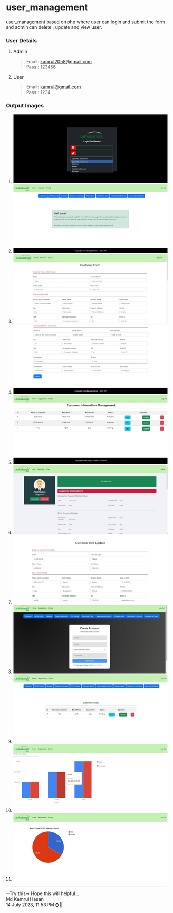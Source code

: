 # user_management
user_management based on php where user can login and submit the form and admin can delete , update and view user.
### User Details
1. Admin
   >Email: kamrul2058@gmail.com  <br>
   >Pass : 123456  <br>
2. User
   >Email: kamrul@gmail.com  <br>
   >Pass : 1234  <br>

### Output Images
1. ![image](https://github.com/coderskamrul/Lonka-Bnagla-PHP-Project/blob/main/Assets/logIn.jpg)
2. ![image](https://github.com/coderskamrul/Lonka-Bnagla-PHP-Project/blob/main/Assets/user%20home.jpg)
3. ![image](https://github.com/coderskamrul/Lonka-Bnagla-PHP-Project/blob/main/Assets/customer%20form.jpg)
4. ![image](https://github.com/coderskamrul/Lonka-Bnagla-PHP-Project/blob/main/Assets/customer%20form01.jpg)
5. ![image](https://github.com/coderskamrul/Lonka-Bnagla-PHP-Project/blob/main/Assets/customer%20info%20panel.jpg)
6. ![image](https://github.com/coderskamrul/Lonka-Bnagla-PHP-Project/blob/main/Assets/user%20view.jpg)
7. ![image](https://github.com/coderskamrul/Lonka-Bnagla-PHP-Project/blob/main/Assets/customer%20info%20update.jpg)
8. ![image](https://github.com/coderskamrul/Lonka-Bnagla-PHP-Project/blob/main/Assets/user%20registration.jpg)
9. ![image](https://github.com/coderskamrul/Lonka-Bnagla-PHP-Project/blob/main/Assets/admin%20home.jpg)
10. ![image](https://github.com/coderskamrul/Lonka-Bnagla-PHP-Project/blob/main/Assets/BO%20chart%201.jpg)
11. ![image](https://github.com/coderskamrul/Lonka-Bnagla-PHP-Project/blob/main/Assets/BO%20chart%202.jpg)









<hr>
--Try this-> Hope this will helpful ... <br>
Md Kamrul Hasan  <br>
14 July 2023, 11:53 PM ⌚🎇
